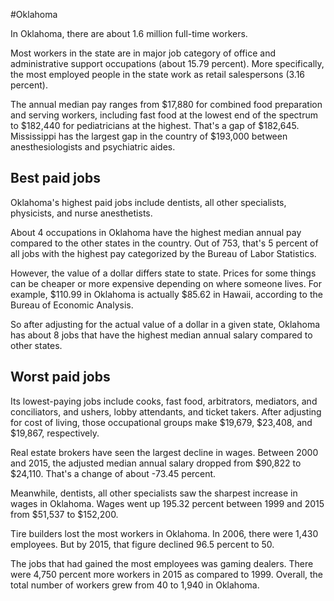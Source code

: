 

#Oklahoma

In Oklahoma, there are about 1.6 million full-time workers.


Most workers in the state are in major job category of office and administrative support occupations (about 15.79 percent). More specifically, the most employed people in the state work as retail salespersons (3.16 percent).
               
The annual median pay ranges from $17,880 for combined food preparation and serving workers, including fast food at the lowest end of the spectrum to  $182,440 for pediatricians at the highest. That's a gap of $182,645. Mississippi has the largest gap in the country of $193,000 between anesthesiologists and psychiatric aides.
               
## Best paid jobs
Oklahoma's highest paid jobs include dentists, all other specialists, physicists, and nurse anesthetists.
               
About 4 occupations in Oklahoma have the highest median annual pay compared to the other states in the country. Out of 753, that's 5 percent of all jobs with the highest pay categorized by the Bureau of Labor Statistics.
               
However, the value of a dollar differs state to state. Prices for some things can be cheaper or more expensive depending on where someone lives. For example, $110.99 in Oklahoma is actually $85.62 in Hawaii, according to the Bureau of Economic Analysis.
               
So after adjusting for the actual value of a dollar in a given state, Oklahoma has about 8 jobs that have the highest median annual salary compared to other states.
               
## Worst paid jobs

Its lowest-paying jobs include cooks, fast food, arbitrators, mediators, and conciliators, and ushers, lobby attendants, and ticket takers. After adjusting for cost of living, those occupational groups make $19,679,  $23,408, and  $19,867, respectively.
               
Real estate brokers have seen the largest decline in wages. Between 2000 and 2015, the adjusted median annual salary dropped from $90,822 to $24,110. That's a change of about -73.45 percent.
               
Meanwhile, dentists, all other specialists saw the sharpest increase in wages in Oklahoma. Wages went up 195.32 percent between 1999 and 2015 from $51,537 to $152,200.

Tire builders lost the most workers in Oklahoma. In 2006, there were 1,430 employees. But by 2015, that figure declined 96.5 percent to 50. 
               
The jobs that had gained the most employees was gaming dealers. There were 4,750 percent more workers in 2015 as compared to 1999. Overall, the total number of workers grew from 40 to 1,940 in Oklahoma.
